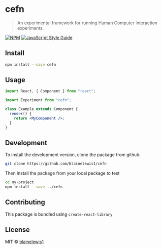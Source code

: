 # cefn

> An experimental framework for running Human Computer Interaction experiments.

[![NPM](https://img.shields.io/npm/v/cefn.svg)](https://www.npmjs.com/package/cefn) [![JavaScript Style Guide](https://img.shields.io/badge/code_style-standard-brightgreen.svg)](https://standardjs.com)

## Install

```bash
npm install --save cefn
```

## Usage

```jsx
import React, { Component } from "react";

import Experiment from "cefn";

class Example extends Component {
  render() {
    return <MyComponent />;
  }
}
```

## Development

To install the development version, clone the package from github.

```bash
git clone https://github.com/blainelewis1/cefn
```

Then install the package from your local package to test

```bash
cd my-project
npm install --save ../cefn
```

## Contributing

This package is bundled using `create-react-library`

## License

MIT © [blainelewis1](https://github.com/blainelewis1)
